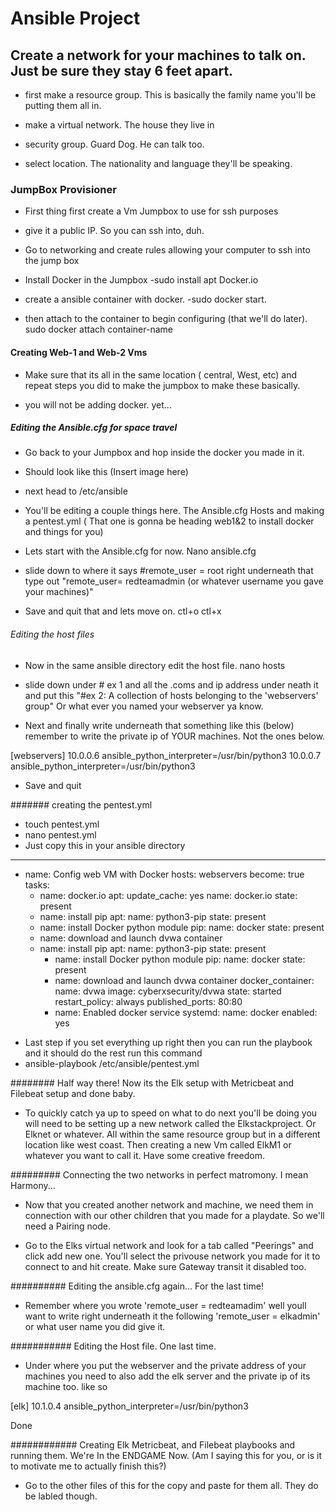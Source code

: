 # Ansible Project

## Create a network for your machines to talk on. Just be sure they stay 6 feet apart.

* first make a resource group. This is basically the family name you'll be putting them all in. 

* make a virtual network. The house they live in

* security  group. Guard Dog. He can talk too.

* select location. The nationality and language they'll be speaking. 

### JumpBox Provisioner

* First thing first create a Vm Jumpbox to use for ssh purposes  

* give it a public IP. So you can ssh into, duh. 

* Go to networking and create rules allowing your computer to ssh into the jump box

* Install Docker in the Jumpbox -sudo install apt Docker.io

* create a ansible container with docker. -sudo docker start. 

* then attach to the container to begin configuring (that we'll do later). sudo docker attach container-name

#### Creating Web-1 and Web-2 Vms 

* Make sure that its all in the same location ( central, West, etc) and repeat steps you did to make the jumpbox to make these basically. 

* you will not be adding docker. yet... 

##### Editing the Ansible.cfg for space travel 

* Go back to your Jumpbox and hop inside the docker you made in it. 

* Should look like this (Insert image here)

* next head to /etc/ansible

* You'll be editing a couple things here. The Ansible.cfg Hosts and making a pentest.yml ( That one is gonna be heading web1&2 to install docker and things for you)

* Lets start with the Ansible.cfg  for now. Nano ansible.cfg

* slide down to where it says #remote_user = root right underneath that type out "remote_user= redteamadmin (or whatever username you gave your machines)" 

* Save and quit that and lets move on. ctl+o ctl+x 

###### Editing the host files

* Now in the same ansible directory edit the host file. nano hosts

* slide down under # ex 1 and all the .coms and ip address under neath it and put this "#ex 2: A collection of hosts belonging to the 'webservers' group" Or what ever you named your webserver ya know. 

* Next and finally write underneath that something like this (below) remember to write the private ip of YOUR machines. Not the ones below.

 [webservers] 
10.0.0.6 ansible_python_interpreter=/usr/bin/python3
10.0.0.7 ansible_python_interpreter=/usr/bin/python3

* Save and quit

####### creating the pentest.yml 

* touch pentest.yml
* nano pentest.yml
* Just copy this in your ansible directory


---
- name: Config web VM with Docker
  hosts: webservers
  become: true
  tasks:
    - name: docker.io
      apt:
        update_cache: yes
        name: docker.io
        state: present
    - name: install pip
      apt:
        name: python3-pip
        state: present
    - name: install Docker python module
      pip:
        name: docker
        state: present
    - name: download and launch dvwa container
  - name: install pip
      apt:
        name: python3-pip
        state: present
    - name: install Docker python module
      pip:
        name: docker
        state: present
    - name: download and launch dvwa container
      docker_container:
        name: dvwa
        image: cyberxsecurity/dvwa
        state: started
        restart_policy: always
        published_ports: 80:80
    - name: Enabled docker service
      systemd:
        name: docker
        enabled: yes
* Last step if you set everything up right then you can run the playbook and it should do the rest run this command
* ansible-playbook /etc/ansible/pentest.yml

######## Half way there! Now its the Elk setup with Metricbeat and Filebeat setup and done baby.

* To quickly catch ya up to speed on what to do next you'll be doing you will need to be setting up a new network called the Elkstackproject. Or Elknet or whatever. All within the same resource group but in a different location like west coast. Then creating  a new Vm called ElkM1 or whatever you want to call it. Have some creative freedom. 

######### Connecting the two networks in perfect matromony. I mean Harmony...

* Now that you created another network and machine, we need them in connection with our other children that you made for a playdate. So we'll need a Pairing node. 

* Go to the Elks virtual network and look for a tab called "Peerings" and click add new one. You'll select the privouse network you made for it to connect to and hit create. Make sure Gateway transit it disabled too. 

########## Editing the ansible.cfg again... For the last time!

* Remember where you wrote 'remote_user = redteamadim' well youll want to write right underneath it the following 'remote_user = elkadmin' or what user name you did give it. 

########### Editing the Host file. One last time. 

* Under where you put the webserver and the private address of your machines you need to also add the elk server and the private ip of its machine too. like so

 [elk] 
10.1.0.4 ansible_python_interpreter=/usr/bin/python3

Done

############ Creating Elk Metricbeat, and Filebeat playbooks and running them. We're In the ENDGAME Now. (Am I saying this for you, or is it to motivate me to actually finish this?)

* Go to the other files of this for the copy and paste for them all. They do be labled though. 
